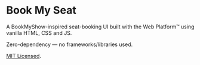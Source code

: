 # Book My Seat

A BookMyShow-inspired seat-booking UI built with the Web Platform™ using vanilla HTML, CSS and JS.

Zero-dependency — no frameworks/libraries used.

[MIT Licensed](./LICENSE).
